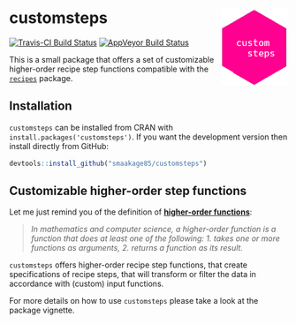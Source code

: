
<!-- README.md is generated from README.Rmd. Please edit that file -->
customsteps <img src="man/figures/logo.png" align="right" />
============================================================

[![Travis-CI Build Status](https://travis-ci.org/smaakage85/customsteps.svg?branch=master)](https://travis-ci.org/smaakage85/customsteps) [![AppVeyor Build Status](https://ci.appveyor.com/api/projects/status/github/smaakage85/customsteps?branch=master&svg=true)](https://ci.appveyor.com/project/smaakage85/customsteps)

This is a small package that offers a set of customizable higher-order recipe step functions compatible with the [`recipes`](https://cran.r-project.org/web/packages/recipes/recipes.pdf) package.

Installation
------------

`customsteps` can be installed from CRAN with `install.packages('customsteps')`. If you want the development version then install directly from GitHub:

``` r
devtools::install_github("smaakage85/customsteps")
```

Customizable higher-order step functions
----------------------------------------

Let me just remind you of the definition of [**higher-order functions**](https://en.wikipedia.org/wiki/Higher-order_function):

> *In mathematics and computer science, a higher-order function is a function that does at least one of the following: 1. takes one or more functions as arguments, 2. returns a function as its result.*

`customsteps` offers higher-order recipe step functions, that create specifications of recipe steps, that will transform or filter the data in accordance with (custom) input functions.

For more details on how to use `customsteps` please take a look at the package vignette.
